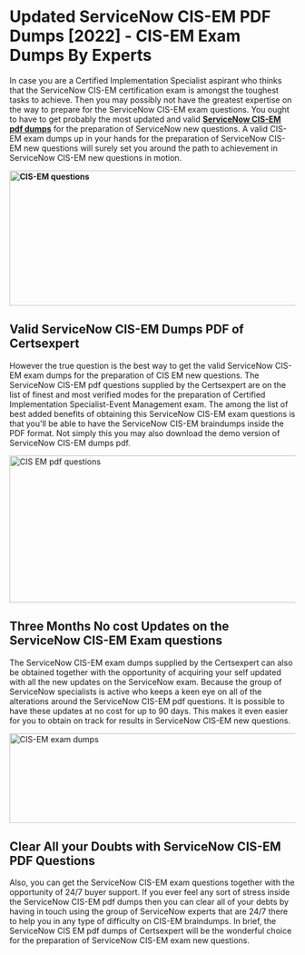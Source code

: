 <h1><strong>Updated ServiceNow CIS-EM PDF Dumps [2022] - CIS-EM Exam Dumps By Experts&nbsp;</strong></h1>
<p><span style="font-weight: 400;">In case you are a Certified Implementation Specialist aspirant who thinks that the ServiceNow CIS-EM certification exam is amongst the toughest tasks to achieve. Then you may possibly not have the greatest expertise on the way to prepare for the ServiceNow CIS-EM exam questions. You ought to have to get probably the most updated and valid <strong><a href="https://www.certsexpert.com/CIS-EM-pdf-questions.html">ServiceNow CIS-EM pdf dumps</a></strong> for the preparation of ServiceNow new questions. A valid  CIS-EM exam dumps up in your hands for the preparation of ServiceNow CIS-EM new questions will surely set you around the path to achievement in ServiceNow CIS-EM new questions in motion.</span></p>
<p><span style="font-weight: 400;"><strong><img style="display: block; margin-left: auto; margin-right: auto;" src="https://i.ibb.co/QXh983F/73475278-2429792180625311-4586132736837681152-n.jpg" alt="CIS-EM questions" width="632" height="238" /></strong></span></p>
<h2><strong>Valid ServiceNow CIS-EM Dumps PDF of Certsexpert</strong></h2>
<p><span style="font-weight: 400;">However the true question is the best way to get the valid ServiceNow CIS-EM exam dumps for the preparation of CIS EM new questions. The ServiceNow CIS-EM pdf questions supplied by the Certsexpert are on the list of finest and most verified modes for the preparation of Certified Implementation Specialist-Event Management exam. The among the list of best added benefits of obtaining this ServiceNow CIS-EM exam questions is that you'll be able to have the ServiceNow CIS-EM braindumps inside the PDF format. Not simply this you may also download the demo version of ServiceNow CIS-EM dumps pdf.</span></p>
<p><span style="font-weight: 400;"><img style="display: block; margin-left: auto; margin-right: auto;" src="https://i.ibb.co/Jd8hN2L/76714008-3182067705200142-8735104740007870464-n.jpg" alt="CIS EM pdf questions" width="701" height="259" /></span></p>
<h2><strong>Three Months No cost Updates on the ServiceNow CIS-EM Exam questions</strong></h2>
<p><span style="font-weight: 400;">The ServiceNow CIS-EM exam dumps supplied by the Certsexpert can also be obtained together with the opportunity of acquiring your self updated with all the new updates on the ServiceNow exam. Because the group of ServiceNow specialists is active who keeps a keen eye on all of the alterations around the ServiceNow CIS-EM pdf questions. It is possible to have these updates at no cost for up to 90 days. This makes it even easier for you to obtain on track for results in ServiceNow CIS-EM new questions.</span></p>
<p><span style="font-weight: 400;"><a href="https://www.certsexpert.com/CIS-EM-pdf-questions.html"><img style="display: block; margin-left: auto; margin-right: auto;" src="https://i.ibb.co/TMnKrkJ/75398236-424489711531572-5064688549987614720-n.jpg" alt="CIS-EM exam dumps" width="714" height="158" /></a></span></p>
<h2><strong>Clear All your Doubts with ServiceNow CIS-EM PDF Questions</strong></h2>
<p>Also, you can get the ServiceNow CIS-EM exam questions together with the opportunity of 24/7 buyer support. If you ever feel any sort of stress inside the ServiceNow CIS-EM pdf dumps then you can clear all of your debts by having in touch using the group of ServiceNow experts that are 24/7 there to help you in any type of difficulty on  CIS-EM braindumps. In brief, the ServiceNow CIS EM pdf dumps of Certsexpert will be the wonderful choice for the preparation of ServiceNow CIS-EM exam new questions.</p>
